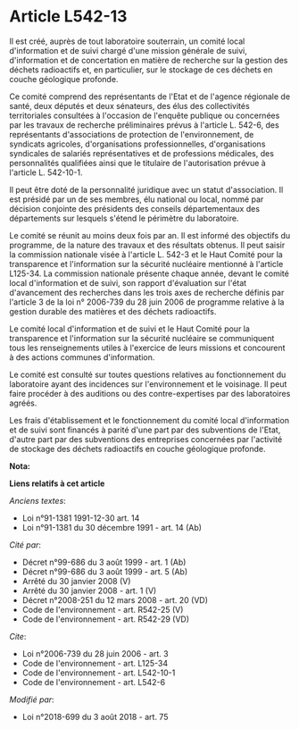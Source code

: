 # Article L542-13

Il est créé, auprès de tout laboratoire souterrain, un comité local d'information et de suivi chargé d'une mission générale
de suivi, d'information et de concertation en matière de recherche sur la gestion des déchets radioactifs et, en particulier,
sur le stockage de ces déchets en couche géologique profonde.

Ce comité comprend des représentants de l'Etat et de l'agence régionale de santé, deux députés et deux sénateurs, des élus
des collectivités territoriales consultées à l'occasion de l'enquête publique ou concernées par les travaux de recherche
préliminaires prévus à l'article L. 542-6, des représentants d'associations de protection de l'environnement, de syndicats
agricoles, d'organisations professionnelles, d'organisations syndicales de salariés représentatives et de professions
médicales, des personnalités qualifiées ainsi que le titulaire de l'autorisation prévue à l'article L. 542-10-1.

Il peut être doté de la personnalité juridique avec un statut d'association. Il est présidé par un de ses membres, élu
national ou local, nommé par décision conjointe des présidents des conseils départementaux des départements sur lesquels
s'étend le périmètre du laboratoire.

Le comité se réunit au moins deux fois par an. Il est informé des objectifs du programme, de la nature des travaux et des
résultats obtenus. Il peut saisir la commission nationale visée à l'article L. 542-3 et le Haut Comité pour la transparence
et l'information sur la sécurité nucléaire mentionné à l'article L125-34. La commission nationale présente chaque année,
devant le comité local d'information et de suivi, son rapport d'évaluation sur l'état d'avancement des recherches dans les
trois axes de recherche définis par l'article 3 de la loi n° 2006-739 du 28 juin 2006 de programme relative à la gestion
durable des matières et des déchets radioactifs.

Le comité local d'information et de suivi et le Haut Comité pour la transparence et l'information sur la sécurité nucléaire
se communiquent tous les renseignements utiles à l'exercice de leurs missions et concourent à des actions communes
d'information.

Le comité est consulté sur toutes questions relatives au fonctionnement du laboratoire ayant des incidences sur
l'environnement et le voisinage. Il peut faire procéder à des auditions ou des contre-expertises par des laboratoires agréés.

Les frais d'établissement et le fonctionnement du comité local d'information et de suivi sont financés à parité d'une part
par des subventions de l'Etat, d'autre part par des subventions des entreprises concernées par l'activité de stockage des
déchets radioactifs en couche géologique profonde.

**Nota:**



**Liens relatifs à cet article**

_Anciens textes_:

  - Loi n°91-1381 1991-12-30 art. 14
  - Loi n°91-1381 du 30 décembre 1991 - art. 14 (Ab)

_Cité par_:

  - Décret n°99-686 du 3 août 1999 - art. 1 (Ab)
  - Décret n°99-686 du 3 août 1999 - art. 5 (Ab)
  - Arrêté du 30 janvier 2008 (V)
  - Arrêté du 30 janvier 2008 - art. 1 (V)
  - Décret n°2008-251 du 12 mars 2008 - art. 20 (VD)
  - Code de l'environnement - art. R542-25 (V)
  - Code de l'environnement - art. R542-29 (VD)

_Cite_:

  - Loi n°2006-739 du 28 juin 2006 - art. 3
  - Code de l'environnement - art. L125-34
  - Code de l'environnement - art. L542-10-1
  - Code de l'environnement - art. L542-6

_Modifié par_:

  - Loi n°2018-699 du 3 août 2018 - art. 75
